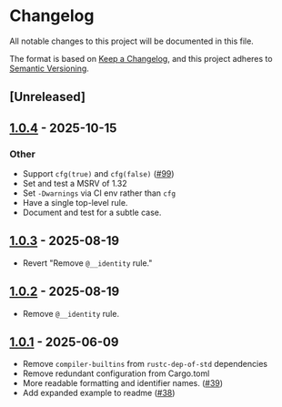 # Changelog

All notable changes to this project will be documented in this file.

The format is based on [Keep a Changelog](https://keepachangelog.com/en/1.0.0/),
and this project adheres to [Semantic Versioning](https://semver.org/spec/v2.0.0.html).

## [Unreleased]

## [1.0.4](https://github.com/rust-lang/cfg-if/compare/v1.0.3...v1.0.4) - 2025-10-15

### Other

- Support `cfg(true)` and `cfg(false)` ([#99](https://github.com/rust-lang/cfg-if/pull/99))
- Set and test a MSRV of 1.32
- Set `-Dwarnings` via CI env rather than `cfg`
- Have a single top-level rule.
- Document and test for a subtle case.

## [1.0.3](https://github.com/rust-lang/cfg-if/compare/v1.0.2...v1.0.3) - 2025-08-19

- Revert "Remove `@__identity` rule."

## [1.0.2](https://github.com/rust-lang/cfg-if/compare/v1.0.1...v1.0.2) - 2025-08-19

- Remove `@__identity` rule.

## [1.0.1](https://github.com/rust-lang/cfg-if/compare/v1.0.0...v1.0.1) - 2025-06-09

- Remove `compiler-builtins` from `rustc-dep-of-std` dependencies
- Remove redundant configuration from Cargo.toml
- More readable formatting and identifier names. ([#39](https://github.com/rust-lang/cfg-if/pull/39))
- Add expanded example to readme ([#38](https://github.com/rust-lang/cfg-if/pull/38))
